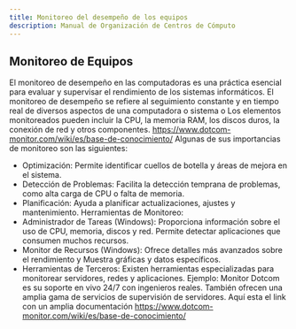 ```yaml
---
title: Monitoreo del desempeño de los equipos
description: Manual de Organización de Centros de Cómputo
---
```

## Monitoreo de Equipos
El monitoreo de desempeño en las computadoras es una práctica esencial para evaluar y supervisar el rendimiento de los sistemas informáticos.
El monitoreo de desempeño se refiere al seguimiento constante y en tiempo real de diversos aspectos de una computadora o sistema o Los elementos monitoreados pueden incluir la CPU, la memoria RAM, los discos duros, la conexión de red y otros componentes.
https://www.dotcom-monitor.com/wiki/es/base-de-conocimiento/
Algunas de sus importancias de monitoreo son las siguientes:
- 	Optimización: Permite identificar cuellos de botella y áreas de mejora en el sistema.
- Detección de Problemas: Facilita la detección temprana de problemas, como alta carga de CPU o falta de memoria.
-	Planificación: Ayuda a planificar actualizaciones, ajustes y mantenimiento.
Herramientas de Monitoreo:
-	Administrador de Tareas (Windows): Proporciona información sobre el uso de CPU, memoria, discos y red. 
Permite detectar aplicaciones que consumen muchos recursos.
-	Monitor de Recursos (Windows): Ofrece detalles más avanzados sobre el rendimiento y Muestra gráficas y datos específicos.
-	Herramientas de Terceros: Existen herramientas especializadas para monitorear servidores, redes y aplicaciones. Ejemplo: Monitor Dotcom es su soporte en vivo 24/7 con ingenieros reales. También ofrecen una amplia gama de servicios de supervisión de servidores.
Aquí esta el link con un amplia documentación 
<a href="https://www.dotcom-monitor.com/wiki/es/base-de-conocimiento/" target="_blank">https://www.dotcom-monitor.com/wiki/es/base-de-conocimiento/</a>